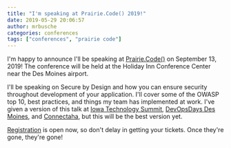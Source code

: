 ```yaml
---
title: "I'm speaking at Prairie.Code() 2019!"
date: 2019-05-29 20:06:57
author: mrbusche
categories: conferences
tags: ["conferences", "prairie code"]
---
```


I'm happy to announce I'll be speaking at [Prairie.Code()](https://prairiecode.amegala.com/) on September 13, 2019! The conference will be held at the Holiday Inn Conference Center near the Des Moines airport.

I'll be speaking on Secure by Design and how you can ensure security throughout development of your application. I'll cover some of the OWASP top 10, best practices, and things my team has implemented at work. I've given a version of this talk at [Iowa Technology Summit](https://www.technologyiowa.org/), [DevOpsDays Des Moines](https://devopsdays.org/events/2018-des-moines/welcome/), and [Connectaha](https://connectaha.com/), but this will be the best version yet.

[Registration](https://prairiecode.amegala.com/Registration/Pricing) is open now, so don't delay in getting your tickets. Once they're gone, they're gone!
